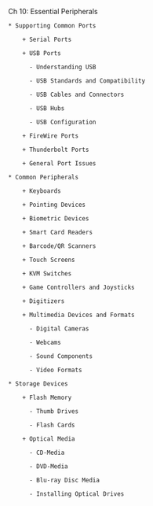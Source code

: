 Ch 10: Essential Peripherals

    * Supporting Common Ports

        + Serial Ports

        + USB Ports

          - Understanding USB

          - USB Standards and Compatibility

          - USB Cables and Connectors

          - USB Hubs

          - USB Configuration

        + FireWire Ports

        + Thunderbolt Ports

        + General Port Issues

    * Common Peripherals

        + Keyboards

        + Pointing Devices

        + Biometric Devices

        + Smart Card Readers

        + Barcode/QR Scanners

        + Touch Screens

        + KVM Switches

        + Game Controllers and Joysticks

        + Digitizers

        + Multimedia Devices and Formats

          - Digital Cameras

          - Webcams

          - Sound Components

          - Video Formats

    * Storage Devices

        + Flash Memory

          - Thumb Drives

          - Flash Cards

        + Optical Media

          - CD-Media

          - DVD-Media

          - Blu-ray Disc Media

          - Installing Optical Drives
